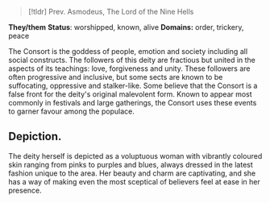 > [!tldr] Prev. Asmodeus, The Lord of the Nine Hells

**They/them**
**Status**: worshipped, known, alive
**Domains:** order, trickery, peace

The Consort is the goddess of people, emotion and society including all social constructs. The followers of this deity are fractious but united in the aspects of its teachings: love, forgiveness and unity. These followers are often progressive and inclusive, but some sects are known to be suffocating, oppressive and stalker-like. Some believe that the Consort is a false front for the deity's original malevolent form. Known to appear most commonly in festivals and large gatherings, the Consort uses these events to garner favour among the populace.

## Depiction.
The deity herself is depicted as a voluptuous woman with vibrantly coloured skin ranging from pinks to purples and blues, always dressed in the latest fashion unique to the area. Her beauty and charm are captivating, and she has a way of making even the most sceptical of believers feel at ease in her presence.

